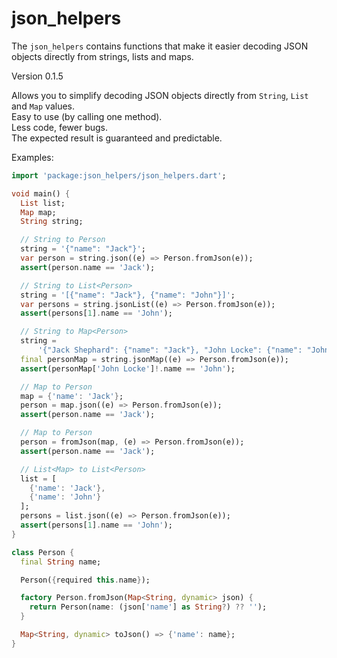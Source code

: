 # json_helpers

The `json_helpers` contains functions that make it easier decoding JSON objects directly from strings, lists and maps.

Version 0.1.5

Allows you to simplify decoding JSON objects directly from `String`, `List` and `Map` values.  
Easy to use (by calling one method).  
Less code, fewer bugs.  
The expected result is guaranteed and predictable.

Examples:

```dart
import 'package:json_helpers/json_helpers.dart';

void main() {
  List list;
  Map map;
  String string;

  // String to Person
  string = '{"name": "Jack"}';
  var person = string.json((e) => Person.fromJson(e));
  assert(person.name == 'Jack');

  // String to List<Person>
  string = '[{"name": "Jack"}, {"name": "John"}]';
  var persons = string.jsonList((e) => Person.fromJson(e));
  assert(persons[1].name == 'John');

  // String to Map<Person>
  string =
      '{"Jack Shephard": {"name": "Jack"}, "John Locke": {"name": "John"}}';
  final personMap = string.jsonMap((e) => Person.fromJson(e));
  assert(personMap['John Locke']!.name == 'John');

  // Map to Person
  map = {'name': 'Jack'};
  person = map.json((e) => Person.fromJson(e));
  assert(person.name == 'Jack');

  // Map to Person
  person = fromJson(map, (e) => Person.fromJson(e));
  assert(person.name == 'Jack');

  // List<Map> to List<Person>
  list = [
    {'name': 'Jack'},
    {'name': 'John'}
  ];
  persons = list.json((e) => Person.fromJson(e));
  assert(persons[1].name == 'John');
}

class Person {
  final String name;

  Person({required this.name});

  factory Person.fromJson(Map<String, dynamic> json) {
    return Person(name: (json['name'] as String?) ?? '');
  }

  Map<String, dynamic> toJson() => {'name': name};
}

```
